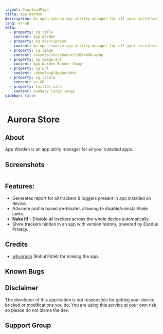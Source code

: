 ```yaml
---
layout: DownloadPage
title: App Warden
description: An open source app utility manager for all your installed apps.
lang: en-GB
meta:
  - property: og:title
    content: App Warden
  - property: og:description
    content: An open source app utility manager for all your installed apps.
  - property: og:image
    content: /assets/storebanner1200x680.webp
  - property: og:image:alt
    content: App Warden Banner Image
  - property: og:url
    content: /download/AppWarden/
  - property: og:locale
    content: en-GB
  - property: twitter:card
    content: summary_large_image
sidebar: false
---
```


# <img class="headerLogo" :src="$withBase('/icons/app_warden.webp')"> Aurora Store

## About

App Warden is an app utility manager for all your installed apps.

## Screenshots

<img class="zoomable" :src="$withBase('/assets/screenshots_store.webp')"/>

## Features:

-   Generates report for all trackers & loggers present in app installed on device.
-   Advance profile based de-bloater, allowing to disable/uninstall/hide junks.
-   **Nuke it!** - Disable all trackers across the whole device automatically.
-   Show trackers hidden in an app with version history, powered by Exodus Privacy.

## Credits

-   [whyorean](https://gitlab.com/whyorean/) (Rahul Patel) for making the app.

## Known Bugs

## Disclaimer

The developer of this application is not responsible for getting your device bricked or modifications you do. You are using this service at your own risk, so please do not blame the dev.

## Support Group

<p align="center">
	<a href="tg://resolve?domain=aurorafficial" target="_blank" rel="noopener">
    <img :src="$withBase('/assets/tg-auroraofficial-qr.webp')" width="175px" style="border-radius: 15px;" />
  </a>
</p>